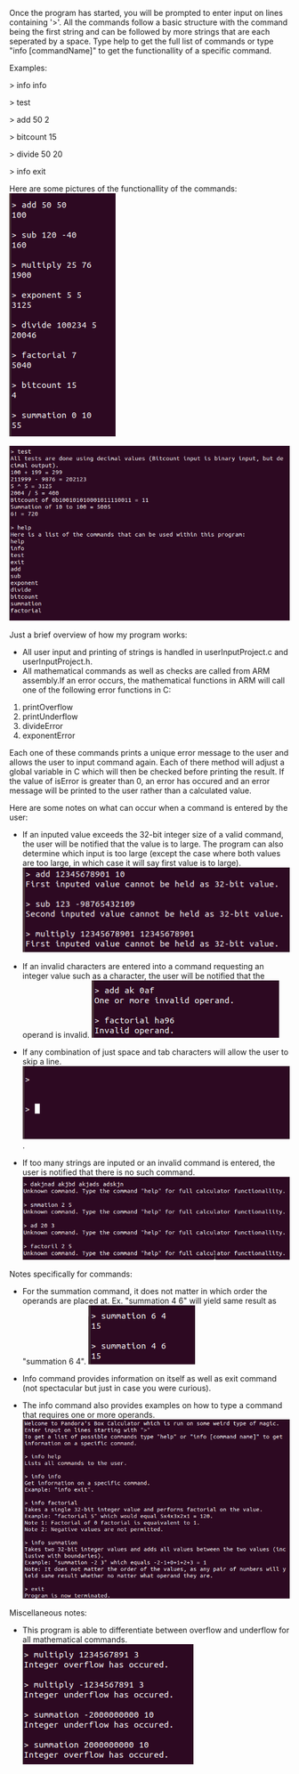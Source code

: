 Once the program has started, you will be prompted to enter input on lines containing '>'. All the commands follow a 
basic structure with the command being the first string and can be followed by more strings that are each seperated by a space.
Type help to get the full list of commands or type "info [commandName]" to get the functionallity of a specific command.

Examples:
    

\> info info


\> test


\> add 50 2


\> bitcount 15


\> divide 50 20


\> info exit


Here are some pictures of the functionallity of the commands:
![](Pictures/TestOverall.png)


![](Pictures/test.png)







Just a brief overview of how my program works:
- All user input and printing of strings is handled in userInputProject.c and userInputProject.h. 
- All mathematical commands as well as checks are called from ARM assembly.If an error occurs, the mathematical functions in ARM will call one of the following error functions in C:

1. printOverflow
2. printUnderflow
3. divideError
4. exponentError
    
Each one of these commands prints a unique error message to the user and allows the user to input command again.
Each of there method will adjust a global variable in C which will then be checked before printing the result. If
the value of isError is greater than 0, an error has occured and an error message will be printed to the user rather
than a calculated value. 

Here are some notes on what can occur when a command is entered by the user:

- If an inputed value exceeds the 32-bit integer size of a valid command, the user will be notified that the value is to large.
  The program can also determine which input is too large (except the case where both values are too large, in which case it will say 
  first value is to large).
  ![Value of Operands is too Large](Pictures/ExcedingOperand.png "Value of Operands is too Large")

- If an invalid characters are entered into a command requesting an integer value such as a character, the user will be notified
  that the operand is invalid.
  ![InvalidOperand](Pictures/InvalidOperand.png "Invalid Operands")

- If any combination of just space and tab characters will allow the user to skip a line.
 ![LineSkip](Pictures/EmptySpace.png "Line Skip").


- If too many strings are inputed or an invalid command is entered, the user is notified that there is no such command.
 ![Invalid Commands](Pictures/InvalidCommands.png "InvalidCommand")




Notes specifically for commands:
- For the summation command, it does not matter in which order the operands are placed at. Ex. "summation 4 6" will yield same result as "summation 6 4".
 ![Summation Example](Pictures/SummationEx.png "Summation Example")

- Info command provides information on itself as well as exit command (not spectacular but just in case you were curious).
- The info command also provides examples on how to type a command that requires one or more operands.
 ![](Pictures/InfoExample.png)




Miscellaneous notes:
- This program is able to differentiate between overflow and underflow for all mathematical commands.
 ![Over and Underflow](Pictures/OverUnderflow.png "Overflow and Underflow")
